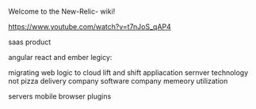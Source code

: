 Welcome to the New-Relic- wiki!

https://www.youtube.com/watch?v=t7nJoS_qAP4

saas product

angular react and ember
legicy:

migrating web logic to cloud
lift and shift
appliacation sernver technology
not pizza delivery company software company
memeory utilization

servers
mobile
browser
plugins